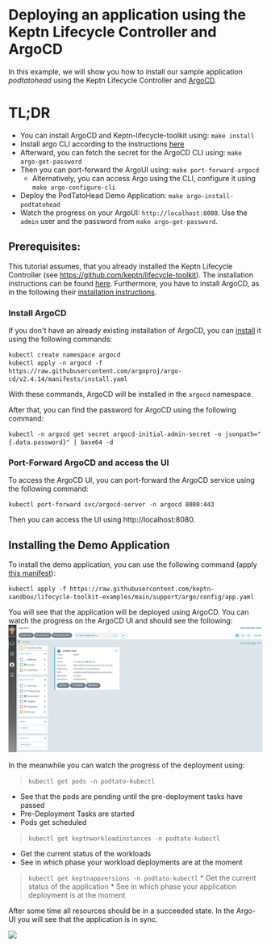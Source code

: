 # Deploying an application using the Keptn Lifecycle Controller and ArgoCD

In this example, we will show you how to install our sample application *podtatohead* using the Keptn Lifecycle Controller and [ArgoCD](https://argo-cd.readthedocs.io/en/stable/).

# TL;DR
* You can install ArgoCD and Keptn-lifecycle-toolkit using: `make install`
* Install argo CLI according to the instructions [here](https://argo-cd.readthedocs.io/en/stable/cli_installation/)
* Afterward, you can fetch the secret for the ArgoCD CLI using: `make argo-get-password`
* Then you can port-forward the ArgoUI using: `make port-forward-argocd`
  * Alternatively, you can access Argo using the CLI, configure it using `make argo-configure-cli`
* Deploy the PodTatoHead Demo Application: `make argo-install-podtatohead`
* Watch the progress on your ArgoUI: `http://localhost:8080`. Use the `admin` user and the password from `make argo-get-password`.

## Prerequisites:
This tutorial assumes, that you already installed the Keptn Lifecycle Controller (see https://github.com/keptn/lifecycle-toolkit). The installation instructions can be found [here](https://github.com/keptn/lifecycle-toolkit#deploy-the-latest-release). Furthermore, you have to install ArgoCD, as in the following their [installation instructions](https://argo-cd.readthedocs.io/en/stable/getting_started/).

### Install ArgoCD
If you don't have an already existing installation of ArgoCD, you can [install](https://raw.githubusercontent.com/argoproj/argo-cd/v2.4.14/manifests/install.yaml) it using the following commands:
```shell
kubectl create namespace argocd
kubectl apply -n argocd -f https://raw.githubusercontent.com/argoproj/argo-cd/v2.4.14/manifests/install.yaml
```

With these commands, ArgoCD will be installed in the `argocd` namespace.

After that, you can find the password for ArgoCD using the following command:
```shell
kubectl -n argocd get secret argocd-initial-admin-secret -o jsonpath="{.data.password}" | base64 -d
```

### Port-Forward ArgoCD and access the UI
To access the ArgoCD UI, you can port-forward the ArgoCD service using the following command:
```shell
kubectl port-forward svc/argocd-server -n argocd 8080:443
```
Then you can access the UI using http://localhost:8080.

## Installing the Demo Application
To install the demo application, you can use the following command (apply [this manifest](https://raw.githubusercontent.com/keptn/lifecycle-toolkit/main/examples/argo/config/app.yaml)):
```shell
kubectl apply -f https://raw.githubusercontent.com/keptn-sandbox/lifecycle-toolkit-examples/main/support/argo/config/app.yaml
```

You will see that the application will be deployed using ArgoCD. You can watch the progress on the ArgoCD UI and should see the following:
![img.png](assets/argo-screen.png)

In the meanwhile you can watch the progress of the deployment using:
> `kubectl get pods -n podtato-kubectl`
  * See that the pods are pending until the pre-deployment tasks have passed
  * Pre-Deployment Tasks are started
  * Pods get scheduled

> `kubectl get keptnworkloadinstances -n podtato-kubectl`
  * Get the current status of the workloads
  * See in which phase your workload deployments are at the moment
  
> `kubectl get keptnappversions -n podtato-kubectl`
    * Get the current status of the application
    * See in which phase your application deployment is at the moment

After some time all resources should be in a succeeded state. In the Argo-UI you will see that the application is in sync.

<img referrerpolicy="no-referrer-when-downgrade" src="https://static.scarf.sh/a.png?x-pxid=858843d8-8da2-4ce5-a325-e5321c770a78" />
